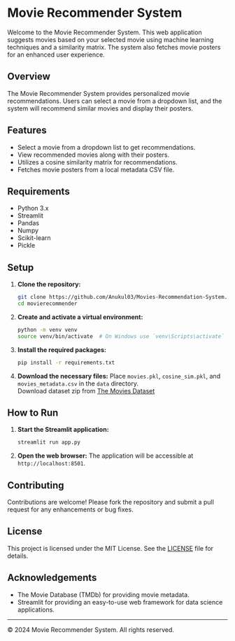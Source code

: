 # Movie Recommender System

Welcome to the Movie Recommender System. This web application suggests movies based on your selected movie using machine learning techniques and a similarity matrix. The system also fetches movie posters for an enhanced user experience.

## Overview

The Movie Recommender System provides personalized movie recommendations. Users can select a movie from a dropdown list, and the system will recommend similar movies and display their posters.

## Features

- Select a movie from a dropdown list to get recommendations.
- View recommended movies along with their posters.
- Utilizes a cosine similarity matrix for recommendations.
- Fetches movie posters from a local metadata CSV file.

## Requirements

- Python 3.x
- Streamlit
- Pandas
- Numpy
- Scikit-learn
- Pickle

## Setup

1. **Clone the repository:**
    ```bash
    git clone https://github.com/Anukul03/Movies-Recommendation-System.git
    cd movierecommender
    ```

2. **Create and activate a virtual environment:**
    ```bash
    python -m venv venv
    source venv/bin/activate  # On Windows use `venv\Scripts\activate`
    ```

3. **Install the required packages:**
    ```bash
    pip install -r requirements.txt
    ```

4. **Download the necessary files:**
    Place `movies.pkl`, `cosine_sim.pkl`, and `movies_metadata.csv` in the `data` directory.  
    Download dataset zip from <a href="https://www.kaggle.com/datasets/rounakbanik/the-movies-dataset">The Movies Dataset</a>

## How to Run

1. **Start the Streamlit application:**
    ```bash
    streamlit run app.py
    ```

2. **Open the web browser:**
    The application will be accessible at `http://localhost:8501`.


## Contributing

Contributions are welcome! Please fork the repository and submit a pull request for any enhancements or bug fixes.

## License

This project is licensed under the MIT License. See the [LICENSE](LICENSE) file for details.

## Acknowledgements

- The Movie Database (TMDb) for providing movie metadata.
- Streamlit for providing an easy-to-use web framework for data science applications.

---

&copy; 2024 Movie Recommender System. All rights reserved.


